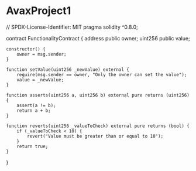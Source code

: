 # AvaxProject1
// SPDX-License-Identifier: MIT
pragma solidity ^0.8.0;

contract FunctionalityContract {
    address public owner;
    uint256 public value;

    constructor() {
        owner = msg.sender;
    }

    function setValue(uint256 _newValue) external {
        require(msg.sender == owner, "Only the owner can set the value");
        value = _newValue;
    }

    function asserts(uint256 a, uint256 b) external pure returns (uint256) {
        assert(a != b);
        return a + b;
    }

    function reverts(uint256 _valueToCheck) external pure returns (bool) {
        if (_valueToCheck < 10) {
            revert("Value must be greater than or equal to 10");
        }
        return true;
    }
}
